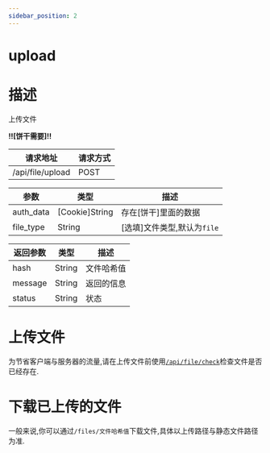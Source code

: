 ```yaml
---
sidebar_position: 2
---
```


# upload

# 描述

上传文件

**!!\[饼干需要\]!!**

| 请求地址             | 请求方式 |
|------------------|------|
| /api/file/upload | POST |

| 参数        | 类型               | 描述                   |
|-----------|------------------|----------------------|
| auth_data | \[Cookie\]String | 存在\[饼干\]里面的数据        |
| file_type | String           | \[选填\]文件类型,默认为`file` |

| 返回参数    | 类型     | 描述    |
|---------|--------|-------|
| hash    | String | 文件哈希值 |
| message | String | 返回的信息 |
| status  | String | 状态    |

# 上传文件

为节省客户端与服务器的流量,请在上传文件前使用[`/api/file/check`](/docs/api/file/check)检查文件是否已经存在.

# 下载已上传的文件

一般来说,你可以通过`/files/文件哈希值`下载文件,具体以上传路径与静态文件路径为准.
